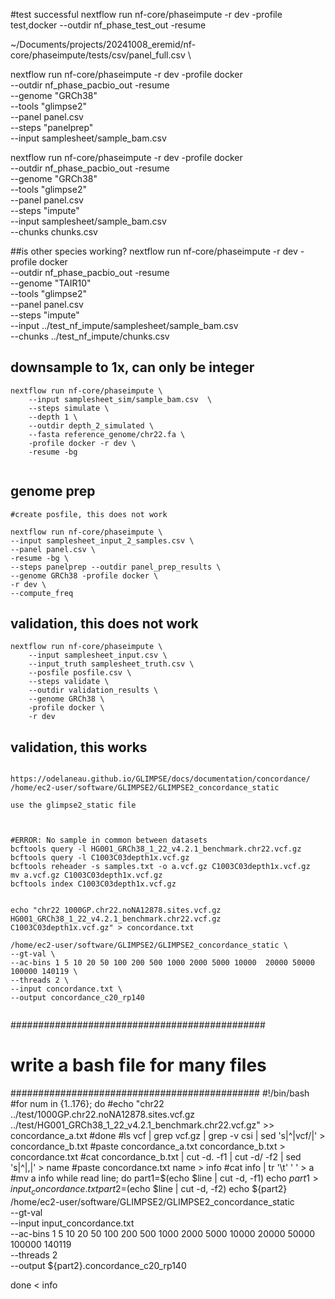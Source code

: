 
#test successful
nextflow run nf-core/phaseimpute -r dev -profile test,docker --outdir nf_phase_test_out -resume


~/Documents/projects/20241008_eremid/nf-core/phaseimpute/tests/csv/panel_full.csv \


nextflow run nf-core/phaseimpute -r dev -profile docker \
--outdir nf_phase_pacbio_out -resume \
--genome "GRCh38" \
--tools "glimpse2" \
--panel panel.csv \
--steps "panelprep" \
--input samplesheet/sample_bam.csv



nextflow run nf-core/phaseimpute -r dev -profile docker \
--outdir nf_phase_pacbio_out -resume \
--genome "GRCh38" \
--tools "glimpse2" \
--panel panel.csv \
--steps "impute" \
--input samplesheet/sample_bam.csv \
--chunks chunks.csv



##is other species working?
nextflow run nf-core/phaseimpute -r dev -profile docker \
--outdir nf_phase_pacbio_out -resume \
--genome "TAIR10" \
--tools "glimpse2" \
--panel panel.csv \
--steps "impute" \
--input ../test_nf_impute/samplesheet/sample_bam.csv \
--chunks ../test_nf_impute/chunks.csv


## downsample to 1x, can only be integer
```
nextflow run nf-core/phaseimpute \
    --input samplesheet_sim/sample_bam.csv  \
    --steps simulate \
    --depth 1 \
    --outdir depth_2_simulated \
    --fasta reference_genome/chr22.fa \
    -profile docker -r dev \
    -resume -bg
    
```


## genome prep

```
#create posfile, this does not work

nextflow run nf-core/phaseimpute \
--input samplesheet_input_2_samples.csv \
--panel panel.csv \
-resume -bg \
--steps panelprep --outdir panel_prep_results \
--genome GRCh38 -profile docker \
-r dev \
--compute_freq

```


## validation, this does not work
```
nextflow run nf-core/phaseimpute \
    --input samplesheet_input.csv \
    --input_truth samplesheet_truth.csv \
    --posfile posfile.csv \
    --steps validate \
    --outdir validation_results \
    --genome GRCh38 \
    -profile docker \
    -r dev 

```


## validation, this works

```

https://odelaneau.github.io/GLIMPSE/docs/documentation/concordance/
/home/ec2-user/software/GLIMPSE2/GLIMPSE2_concordance_static

use the glimpse2_static file



#ERROR: No sample in common between datasets
bcftools query -l HG001_GRCh38_1_22_v4.2.1_benchmark.chr22.vcf.gz
bcftools query -l C1003C03depth1x.vcf.gz
bcftools reheader -s samples.txt -o a.vcf.gz C1003C03depth1x.vcf.gz
mv a.vcf.gz C1003C03depth1x.vcf.gz
bcftools index C1003C03depth1x.vcf.gz


echo "chr22 1000GP.chr22.noNA12878.sites.vcf.gz HG001_GRCh38_1_22_v4.2.1_benchmark.chr22.vcf.gz C1003C03depth1x.vcf.gz" > concordance.txt

/home/ec2-user/software/GLIMPSE2/GLIMPSE2_concordance_static \
--gt-val \
--ac-bins 1 5 10 20 50 100 200 500 1000 2000 5000 10000  20000 50000 100000 140119 \
--threads 2 \
--input concordance.txt \
--output concordance_c20_rp140


```


##############################################
# write a bash file for many files
#############################################
#!/bin/bash
#for num in {1..176}; do
#echo "chr22 ../test/1000GP.chr22.noNA12878.sites.vcf.gz ../test/HG001_GRCh38_1_22_v4.2.1_benchmark.chr22.vcf.gz" >> concordance_a.txt
#done
#ls vcf | grep vcf.gz | grep -v csi | sed 's|^|vcf/|'  > concordance_b.txt
#paste concordance_a.txt concordance_b.txt > concordance.txt
#cat concordance_b.txt  | cut -d. -f1 | cut -d/ -f2 | sed 's|^|,|' > name
#paste concordance.txt name > info
#cat info | tr '\t' ' ' > a
#mv a info
while read line; do 
part1=$(echo $line | cut -d, -f1)
echo ${part1} > input_concordance.txt
part2=$(echo $line | cut -d, -f2)
echo ${part2}
/home/ec2-user/software/GLIMPSE2/GLIMPSE2_concordance_static \
--gt-val \
--input input_concordance.txt \
--ac-bins 1 5 10 20 50 100 200 500 1000 2000 5000 10000  20000 50000 100000 140119 \
--threads 2 \
--output ${part2}.concordance_c20_rp140

done < info
